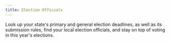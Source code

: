 ```yaml
---
title: Election Officials
---
```

Look up your state's primary and general election deadlines, as well as its submission rules, find your local election officials, and stay on top of voting in this year's elections.

